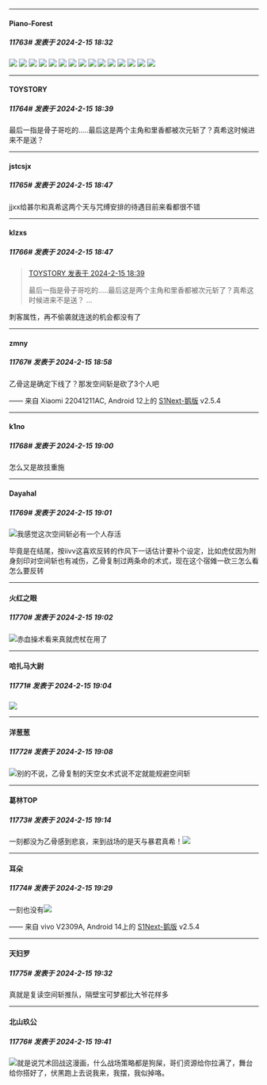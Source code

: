 
*****

####  Piano-Forest  
##### 11763#       发表于 2024-2-15 18:32

<img src="https://p.sda1.dev/15/98b7750fcd12623ae122fe46199573c0/7kiuLon.jpeg" referrerpolicy="no-referrer">
<img src="https://p.sda1.dev/15/df23fbae7290574c779a52e384a35fdf/OQ2jrQd.jpeg" referrerpolicy="no-referrer">
<img src="https://p.sda1.dev/15/bdecedd7a51bea742d239d1543ea3d1c/U29kZZp.jpeg" referrerpolicy="no-referrer">
<img src="https://p.sda1.dev/15/0f89522aba8abb0ef0e4f66568181b48/PNUphGp.jpeg" referrerpolicy="no-referrer">
<img src="https://p.sda1.dev/15/4c2d86b1453c1662263934f00d8e635f/t4cl0PK.jpeg" referrerpolicy="no-referrer">
<img src="https://p.sda1.dev/15/da0430245c1d9811930d0835238baf48/RrghZtj.jpeg" referrerpolicy="no-referrer">
<img src="https://p.sda1.dev/15/4109569465a22ad76d76c145150dc5d6/3ZBzXlO.jpeg" referrerpolicy="no-referrer">
<img src="https://p.sda1.dev/15/8d67e7e489e143750be7f26651fd308c/vXT7oa4.jpeg" referrerpolicy="no-referrer">
<img src="https://p.sda1.dev/15/61fdf898ed1e1f7409128ae8479f4504/fHojEZr.jpeg" referrerpolicy="no-referrer">
<img src="https://p.sda1.dev/15/5b428222b6d68e86c7b18e2974bd97f5/Qnj7eTi.jpeg" referrerpolicy="no-referrer">
<img src="https://p.sda1.dev/15/679092ace7a9fe5d5109e90fa719245a/XiCEvUs.jpeg" referrerpolicy="no-referrer">
<img src="https://p.sda1.dev/15/4e6c0b7efa8a966b9dc7848ac7760292/CA4twUR.jpeg" referrerpolicy="no-referrer">
<img src="https://p.sda1.dev/15/0ddac7dd2059007fb62873901be57a4a/D7ZnWGa.jpeg" referrerpolicy="no-referrer">
<img src="https://p.sda1.dev/15/b0d6e5f9020468c7b3d2fe32efccce3e/BtTy2Nu.jpeg" referrerpolicy="no-referrer">
<img src="https://p.sda1.dev/15/e9d2dffb9465365d3820ec67bcceae26/heDb1Dk.jpeg" referrerpolicy="no-referrer">

*****

####  TOYSTORY  
##### 11764#       发表于 2024-2-15 18:39

最后一指是骨子哥吃的.....最后这是两个主角和里香都被次元斩了？真希这时候进来不是送？


*****

####  jstcsjx  
##### 11765#       发表于 2024-2-15 18:47

jjxx给甚尔和真希这两个天与咒缚安排的待遇目前来看都很不错

*****

####  klzxs  
##### 11766#       发表于 2024-2-15 18:47

<blockquote><a href="httphttps://bbs.saraba1st.com/2b/forum.php?mod=redirect&amp;goto=findpost&amp;pid=63965074&amp;ptid=1717712" target="_blank">TOYSTORY 发表于 2024-2-15 18:39</a>

最后一指是骨子哥吃的.....最后这是两个主角和里香都被次元斩了？真希这时候进来不是送？ ...</blockquote>
刺客属性，再不偷袭就连送的机会都没有了


*****

####  zmny  
##### 11767#       发表于 2024-2-15 18:58

乙骨这是确定下线了？那发空间斩是砍了3个人吧

—— 来自 Xiaomi 22041211AC, Android 12上的 [S1Next-鹅版](https://github.com/ykrank/S1-Next/releases) v2.5.4

*****

####  k1no  
##### 11768#       发表于 2024-2-15 19:00

怎么又是故技重施

*****

####  Dayahal  
##### 11769#       发表于 2024-2-15 19:01

<img src="https://static.saraba1st.com/image/smiley/face2017/067.png" referrerpolicy="no-referrer">我感觉这次空间斩必有一个人存活

毕竟是在结尾，按iivv这喜欢反转的作风下一话估计要补个设定，比如虎仗因为附身刻印对空间斩也有减伤，乙骨复制过两条命的术式，现在这个宿傩一砍三怎么看怎么要反转

*****

####  火红之眼  
##### 11770#       发表于 2024-2-15 19:02

<img src="https://static.saraba1st.com/image/smiley/face2017/067.png" referrerpolicy="no-referrer">赤血操术看来真就虎杖在用了


*****

####  哈扎马大尉  
##### 11771#       发表于 2024-2-15 19:04

<img src="https://static.saraba1st.com/image/smiley/carton2017/042.png" referrerpolicy="no-referrer">

*****

####  洋葱葱  
##### 11772#       发表于 2024-2-15 19:08

<img src="https://static.saraba1st.com/image/smiley/face2017/067.png" referrerpolicy="no-referrer">别的不说，乙骨复制的天空女术式说不定就能规避空间斩

*****

####  葛林TOP  
##### 11773#       发表于 2024-2-15 19:14

一刻都没为乙骨感到悲哀，来到战场的是天与暴君真希！<img src="https://static.saraba1st.com/image/smiley/face2017/037.png" referrerpolicy="no-referrer">


*****

####  耳朵  
##### 11774#       发表于 2024-2-15 19:29

一刻也没有<img src="https://static.saraba1st.com/image/smiley/face2017/049.png" referrerpolicy="no-referrer">

—— 来自 vivo V2309A, Android 14上的 [S1Next-鹅版](https://github.com/ykrank/S1-Next/releases) v2.5.4


*****

####  天妇罗  
##### 11775#       发表于 2024-2-15 19:32

真就是复读空间斩推队，隔壁宝可梦都比大爷花样多


*****

####  北山玖公  
##### 11776#       发表于 2024-2-15 19:41

<img src="https://static.saraba1st.com/image/smiley/face2017/067.png" referrerpolicy="no-referrer">就是说咒术回战这漫画，什么战场策略都是狗屎，哥们资源给你拉满了，舞台给你搭好了，伏黑跑上去说我来，我摆，我似掉咯。

